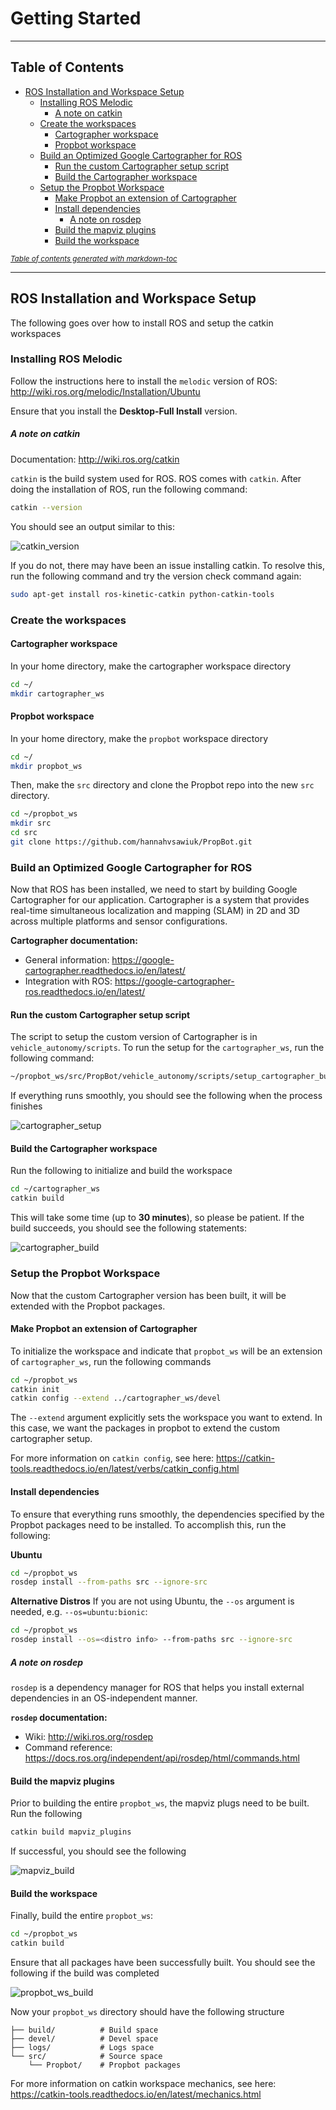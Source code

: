 # Getting Started

---

## Table of Contents

- [ROS Installation and Workspace Setup](#ros-installation-and-workspace-setup)
  * [Installing ROS Melodic](#installing-ros-melodic)
      - [A note on catkin](#a-note-on-catkin)
  * [Create the workspaces](#create-the-workspaces)
    + [Cartographer workspace](#cartographer-workspace)
    + [Propbot workspace](#propbot-workspace)
  * [Build an Optimized Google Cartographer for ROS](#build-an-optimized-google-cartographer-for-ros)
    + [Run the custom Cartographer setup script](#run-the-custom-cartographer-setup-script)
    + [Build the Cartographer workspace](#build-the-cartographer-workspace)
  * [Setup the Propbot Workspace](#setup-the-propbot-workspace)
    + [Make Propbot an extension of Cartographer](#make-propbot-an-extension-of-cartographer)
    + [Install dependencies](#install-dependencies)
      - [A note on rosdep](#a-note-on-rosdep)
    + [Build the mapviz plugins](#build-the-mapviz-plugins)
    + [Build the workspace](#build-the-workspace)

<small><i><a href='http://ecotrust-canada.github.io/markdown-toc/'>Table of contents generated with markdown-toc</a></i></small>

---

## ROS Installation and Workspace Setup

The following goes over how to install ROS and setup the catkin workspaces

### Installing ROS Melodic

Follow the instructions here to install the `melodic` version of ROS: http://wiki.ros.org/melodic/Installation/Ubuntu

Ensure that you install the **Desktop-Full Install** version.

##### A note on catkin

Documentation: http://wiki.ros.org/catkin

`catkin` is the build system used for ROS. ROS comes with `catkin`. After doing the installation of ROS, run the following command:

```bash
catkin --version
```

You should see an output similar to this:

![catkin_version](graphics/catkin_version_response.png)

If you do not, there may have been an issue installing catkin. To resolve this, run the following command and try the version check command again:

```bash
sudo apt-get install ros-kinetic-catkin python-catkin-tools
```

### Create the workspaces

#### Cartographer workspace

In your home directory, make the cartographer workspace directory

```bash
cd ~/
mkdir cartographer_ws
```

#### Propbot workspace

In your home directory, make the `propbot` workspace directory

```bash
cd ~/
mkdir propbot_ws
```

Then, make the `src` directory and clone the Propbot repo into the new `src` directory.

```bash
cd ~/propbot_ws
mkdir src
cd src
git clone https://github.com/hannahvsawiuk/PropBot.git
```

### Build an Optimized Google Cartographer for ROS

Now that ROS has been installed, we need to start by building Google Cartographer for our application. Cartographer is a system that provides real-time simultaneous localization and mapping (SLAM) in 2D and 3D across multiple platforms and sensor configurations.

**Cartographer documentation:**

- General information: https://google-cartographer.readthedocs.io/en/latest/
- Integration with ROS: https://google-cartographer-ros.readthedocs.io/en/latest/

#### Run the custom Cartographer setup script

The script to setup the custom version of Cartographer is in `vehicle_autonomy/scripts`. To run the setup for the `cartographer_ws`, run the following command:

```bash
~/propbot_ws/src/PropBot/vehicle_autonomy/scripts/setup_cartographer_build.sh ~/cartographer_ws
```

If everything runs smoothly, you should see the following when the process finishes

![cartographer_setup](graphics/cartographer_setup_success.png)

#### Build the Cartographer workspace

Run the following to initialize and build the workspace

```bash
cd ~/cartographer_ws
catkin build
```

This will take some time (up to **30 minutes**), so please be patient. If the build succeeds, you should see the following statements:

![cartographer_build](graphics/cartographer_build_success.png)

### Setup the Propbot Workspace

Now that the custom Cartographer version has been built, it will be extended with the Propbot packages.

#### Make Propbot an extension of Cartographer

To initialize the workspace and indicate that `propbot_ws` will be an extension of `cartographer_ws`, run the following commands

```bash
cd ~/propbot_ws
catkin init
catkin config --extend ../cartographer_ws/devel
```

The `--extend` argument explicitly sets the workspace you want to extend. In this case, we want the packages in propbot to extend the custom cartographer setup.

For more information on `catkin config`, see here: https://catkin-tools.readthedocs.io/en/latest/verbs/catkin_config.html

#### Install dependencies

To ensure that everything runs smoothly, the dependencies specified by the Propbot packages need to be installed. To accomplish this, run the following:

**Ubuntu**

```bash
cd ~/propbot_ws
rosdep install --from-paths src --ignore-src
```

**Alternative Distros**
If you are not using Ubuntu, the `--os` argument is needed, e.g. `--os=ubuntu:bionic`:

```bash
cd ~/propbot_ws
rosdep install --os=<distro info> --from-paths src --ignore-src
```

##### A note on rosdep

`rosdep` is a dependency manager for ROS that helps you install external dependencies in an OS-independent manner.

**`rosdep` documentation:**

- Wiki: http://wiki.ros.org/rosdep
- Command reference: https://docs.ros.org/independent/api/rosdep/html/commands.html

#### Build the mapviz plugins

Prior to building the entire `propbot_ws`, the mapviz plugs need to be built. Run the following

```bash
catkin build mapviz_plugins
```

If successful, you should see the following

![mapviz_build](graphics/mapviz_build_success.png)

#### Build the workspace

Finally, build the entire `propbot_ws`:

```bash
cd ~/propbot_ws
catkin build
```

Ensure that all packages have been successfully built. You should see the following if the build was completed

![propbot_ws_build](graphics/propbot_ws_build_success.png)

Now your `propbot_ws` directory should have the following structure

```
├── build/          # Build space
├── devel/          # Devel space
├── logs/           # Logs space
└── src/            # Source space
    └── Propbot/    # Propbot packages

```

For more information on catkin workspace mechanics, see here: https://catkin-tools.readthedocs.io/en/latest/mechanics.html

